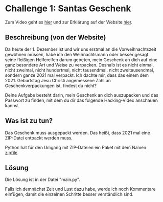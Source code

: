# Challenge 1: Santas Geschenk

Zum Video geht es [hier](https://youtu.be/G3vLQP5yAKQ) und zur Erklärung auf der Website [hier](https://www.floriandalwigk.de/santas-geschenk-hackcember-1/).

## Beschreibung (von der Website)

Da heute der 1. Dezember ist und wir uns erstmal an die Vorweihnachtszeit gewöhnen müssen, habe ich den Weihnachtsmann oder besser gesagt seine fleißigen Helferelfen darum gebeten, mein Geschenk an dich auf eine ganz besondere Art und Weise zu verpacken. Deshalb ist es nicht einmal, nicht zweimal, nicht hundertmal, nicht tausendmal, nicht zweitausendmal, sondern ganze 2021 mal verpackt. Ich dachte mir, dass das einem dem 2021. Geburtstag Jesu Christi angemessene Zahl an Geschenkverpackungen ist, findest du nicht?

Deine Aufgabe besteht darin, mein Geschenk an dich auszupacken und das Passwort zu finden, mit dem du dir das folgende Hacking-Video anschauen kannst

## Was ist zu tun?

Das Geschenk muss ausgepackt werden. Das heißt, dass 2021 mal eine ZIP-Datei entpackt werden muss.

Python hat für den Umgang mit ZIP-Dateien ein Paket mit dem Namen [zipfile](https://docs.python.org/3/library/zipfile.html).

## Lösung

Die Lösung ist in der Datei "main.py".

Falls ich demnächst Zeit und Lust dazu habe, werde ich noch Kommentare einfügen, damit die einzelnen Schritte besser verständlich sind.